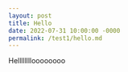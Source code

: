 ```yaml
---
layout: post
title: Hello
date: 2022-07-31 10:00:00 -0000
permalink: /test1/hello.md
---
```


Helllllllloooooooo
